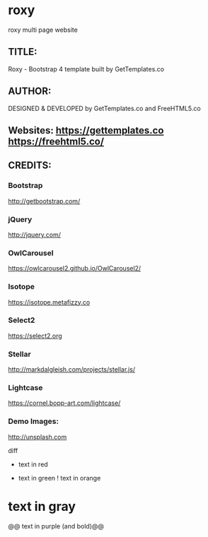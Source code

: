 # roxy
roxy multi page website 

## TITLE: 
Roxy - Bootstrap 4 template built by GetTemplates.co

## AUTHOR:
DESIGNED & DEVELOPED by GetTemplates.co and FreeHTML5.co

## Websites: https://gettemplates.co https://freehtml5.co/


## CREDITS:

### Bootstrap
http://getbootstrap.com/

### jQuery
http://jquery.com/

### OwlCarousel
https://owlcarousel2.github.io/OwlCarousel2/

### Isotope
https://isotope.metafizzy.co

### Select2
https://select2.org

### Stellar
http://markdalgleish.com/projects/stellar.js/

### Lightcase
https://cornel.bopp-art.com/lightcase/

### Demo Images:
http://unsplash.com

diff
- text in red
+ text in green
! text in orange
# text in gray
@@ text in purple (and bold)@@



